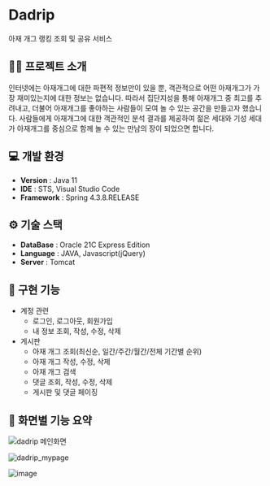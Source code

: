 # Dadrip
아재 개그 랭킹 조회 및 공유 서비스

## 👨‍🏫 프로젝트 소개
인터넷에는 아재개그에 대한 파편적 정보만이 있을 뿐, 객관적으로 어떤 아재개그가 가장 재미있는지에 대한 정보는 없습니다. 
따라서 집단지성을 통해 아재개그 중 최고를 추려내고, 더불어 아재개그를 좋아하는 사람들이 모여 놀 수 있는 공간을 만들고자 했습니다.
사람들에게 아재개그에 대한 객관적인 분석 결과를 제공하여 젊은 세대와 기성 세대가 아재개그를 중심으로 함께 놀 수 있는 만남의 장이 되었으면 합니다.

## 💻 개발 환경
- **Version** : Java 11
- **IDE** : STS, Visual Studio Code
- **Framework** : Spring 4.3.8.RELEASE

## ⚙️ 기술 스택
- **DataBase** : Oracle 21C Express Edition
- **Language** : JAVA, Javascript(jQuery)
- **Server** : Tomcat

## 📌 구현 기능
- 계정 관련
  - 로그인, 로그아웃, 회원가입
  - 내 정보 조회, 작성, 수정, 삭제
- 게시판
  - 아재 개그 조회(최신순, 일간/주간/월간/전체 기간별 순위)
  - 아재 개그 작성, 수정, 삭제
  - 아재 개그 검색
  - 댓글 조회, 작성, 수정, 삭제
  - 게시판 및 댓글 페이징

## 📝 화면별 기능 요약

![dadrip 메인화면](https://github.com/user-attachments/assets/99320b17-842e-4bf7-b36a-8325bf53232c)

![dadrip_mypage](https://github.com/user-attachments/assets/095dba95-b45e-46fc-9ae9-9fc1fbec67ec)


![image](https://github.com/Erosaddy/PlantTycoon/assets/55119669/cb839138-8208-4ff7-a7f3-8ed74682e2b5)


  
